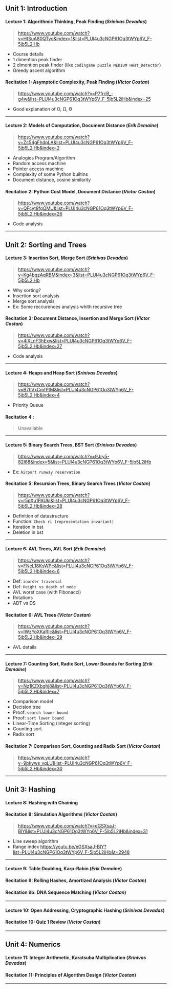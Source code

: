 ## Unit 1: Introduction

#### Lecture 1: Algorithmic Thinking, Peak Finding (_Srinivas Devadas_)
> https://www.youtube.com/watch?v=HtSuA80QTyo&index=1&list=PLUl4u3cNGP61Oq3tWYp6V_F-5jb5L2iHb

- Course details
- 1 dimention peak finder
- 2 dimention peak finder (like `codingame puzzle MEDIUM Heat_Detector`)
- Greedy ascent algorithm

#### Recitation 1: Asymptotic Complexity, Peak Finding (_Victor Costan_)
> https://www.youtube.com/watch?v=P7frcB_-g4w&list=PLUl4u3cNGP61Oq3tWYp6V_F-5jb5L2iHb&index=25

- Good explanation of O, Ω, Θ

***

#### Lecture 2: Models of Computation, Document Distance (_Erik Demaine_)
> https://www.youtube.com/watch?v=Zc54gFhdpLA&list=PLUl4u3cNGP61Oq3tWYp6V_F-5jb5L2iHb&index=2

- Analogies Program/Algorithm
- Random access machine
- Pointer access machine
- Complexity of some Python builtins
- Document distance, cosine similarity

#### Recitation 2: Python Cost Model, Document Distance (_Victor Costan_)
> https://www.youtube.com/watch?v=QFcyt8fgQMU&list=PLUl4u3cNGP61Oq3tWYp6V_F-5jb5L2iHb&index=26

- Code analysis

***

## Unit 2: Sorting and Trees

#### Lecture 3: Insertion Sort, Merge Sort (_Srinivas Devadas_)
> https://www.youtube.com/watch?v=Kg4bqzAqRBM&index=3&list=PLUl4u3cNGP61Oq3tWYp6V_F-5jb5L2iHb

- Why sorting?
- Insertion sort analysis
- Merge sort analysis
- Ex: Some reccurences analysis whith recursive tree

#### Recitation 3: Document Distance, Insertion and Merge Sort (_Victor Costan_)
> https://www.youtube.com/watch?v=4iXLnF3hExw&list=PLUl4u3cNGP61Oq3tWYp6V_F-5jb5L2iHb&index=27

- Code analysis

***

#### Lecture 4: Heaps and Heap Sort (_Srinivas Devadas_)
> https://www.youtube.com/watch?v=B7hVxCmfPtM&list=PLUl4u3cNGP61Oq3tWYp6V_F-5jb5L2iHb&index=4

- Priority Queue

#### Recitation 4 :
> Unavailable

***

#### Lecture 5: Binary Search Trees, BST Sort (_Srinivas Devadas_)
> https://www.youtube.com/watch?v=9Jry5-82I68&index=5&list=PLUl4u3cNGP61Oq3tWYp6V_F-5jb5L2iHb

- Ex: `Airport runway reservation`

#### Recitation 5: Recursion Trees, Binary Search Trees (_Victor Costan_)
> https://www.youtube.com/watch?v=r5pXu1PAUkI&list=PLUl4u3cNGP61Oq3tWYp6V_F-5jb5L2iHb&index=28

- Definition of datastructure
- Function: `Check ri (representation invariant)`
- Iteration in bst
- Deletion in bst

***

#### Lecture 6: AVL Trees, AVL Sort (_Erik Demaine_)
> https://www.youtube.com/watch?v=FNeL18KsWPc&list=PLUl4u3cNGP61Oq3tWYp6V_F-5jb5L2iHb&index=6

- Def: `inorder traversal`
- Def: `Height vs depth of node`
- AVL worst case (with Fibonacci)
- Rotations
- ADT vs DS

#### Recitation 6: AVL Trees (_Victor Costan_)
> https://www.youtube.com/watch?v=IWzYoXKaRIc&list=PLUl4u3cNGP61Oq3tWYp6V_F-5jb5L2iHb&index=29

- AVL details

***

#### Lecture 7: Counting Sort, Radix Sort, Lower Bounds for Sorting (_Erik Demaine_)
> https://www.youtube.com/watch?v=Nz1KZXbghj8&list=PLUl4u3cNGP61Oq3tWYp6V_F-5jb5L2iHb&index=7

- Comparison model
- Decision tree
- Proof: `search lower bound`
- Proof: `sort lower bound`
- Linear-Time Sorting (integer sorting)
- Counting sort
- Radix sort

#### Recitation 7: Comparison Sort, Counting and Radix Sort (_Victor Costan_)
> https://www.youtube.com/watch?v=9bkvws_vqLU&list=PLUl4u3cNGP61Oq3tWYp6V_F-5jb5L2iHb&index=30

***

## Unit 3: Hashing

#### Lecture 8: Hashing with Chaining
>

#### Recitation 8: Simulation Algorithms (_Victor Costan_)
> https://www.youtube.com/watch?v=eGSXsaJ-BlY&list=PLUl4u3cNGP61Oq3tWYp6V_F-5jb5L2iHb&index=31

- Line sweep algorithm
- Range index
https://youtu.be/eGSXsaJ-BlY?list=PLUl4u3cNGP61Oq3tWYp6V_F-5jb5L2iHb&t=2948

***

#### Lecture 9: Table Doubling, Karp-Rabin (_Erik Demaine_)
#### Recitation 9: Rolling Hashes, Amortized Analysis (_Victor Costan_)
#### Recitation 9b: DNA Sequence Matching (_Victor Costan_)

***

#### Lecture 10: Open Addressing, Cryptographic Hashing (_Srinivas Devadas_)
#### Recitation 10: Quiz 1 Review (_Victor Costan_)

***

## Unit 4: Numerics

#### Lecture 11: Integer Arithmetic, Karatsuba Multiplication (_Srinivas Devadas_)
#### Recitation 11: Principles of Algorithm Design (_Victor Costan_)

***
